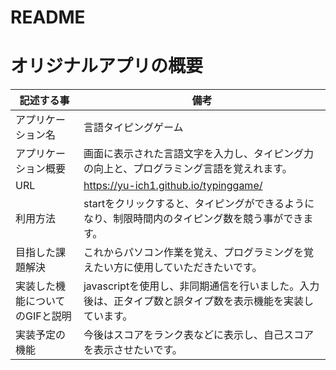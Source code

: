 # README

# オリジナルアプリの概要                  

| 記述する事                   |  備考                                                                                         |
| ---------------------------|-----------------------------------------------------------------------------------------------|
| アプリケーション名            | 言語タイピングゲーム                                                                             |
| アプリケーション概要          | 画面に表示された言語文字を入力し、タイピング力の向上と、プログラミング言語を覚えれます。                     |
| URL                        | https://yu-ich1.github.io/typinggame/                                                         |
| 利用方法                    | startをクリックすると、タイピングができるようになり、制限時間内のタイピング数を競う事ができます。             |
| 目指した課題解決              | これからパソコン作業を覚え、プログラミングを覚えたい方に使用していただきたいです。                          |
| 実装した機能についてのGIFと説明 | javascriptを使用し、非同期通信を行いました。入力後は、正タイプ数と誤タイプ数を表示機能を実装しています。      |
|実装予定の機能                 | 今後はスコアをランク表などに表示し、自己スコアを表示させたいです。                                       |
                                                                                
 